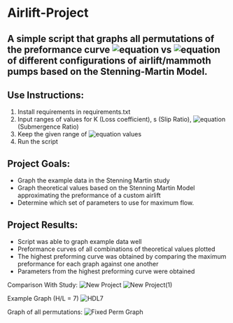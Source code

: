 # Airlift-Project

## A simple script that graphs all permutations of the preformance curve ![equation](https://latex.codecogs.com/svg.image?%5Cfrac%7BV%7D%7B%5Csqrt%7B2gL%7D%7D) vs ![equation](https://latex.codecogs.com/svg.image?%5Cfrac%7BQg%7D%7BQf%7D) of different configurations of airlift/mammoth pumps based on the Stenning-Martin Model.  

## Use Instructions:
1. Install requirements in requirements.txt 
2. Input ranges of values for K (Loss coefficient), s (Slip Ratio), ![equation](https://latex.codecogs.com/svg.image?%5Cfrac%7BH%7D%7BL%7D) (Submergence Ratio) 
3. Keep the given range of ![equation](https://latex.codecogs.com/svg.image?%5Cfrac%7BQg%7D%7BQf%7D) values 
4. Run the script

## Project Goals: 
* Graph the example data in the Stenning Martin study
* Graph theoretical values based on the Stenning Martin Model approximating the preformance of a custom airlift
* Determine which set of parameters to use for maximum flow. 

## Project Results: 
* Script was able to graph example data well 
* Preformance curves of all combinations of theoretical values plotted 
* The highest preforming curve was obtained by comparing the maximum preformance for each graph against one another 
* Parameters from the highest preforming curve were obtained 

Comparison With Study:
![New Project](https://github.com/user-attachments/assets/ee9569a1-6519-42f5-a875-5f04287c2376)
![New Project(1)](https://github.com/user-attachments/assets/804354ef-c92c-477b-bf56-29a5ef6be756)

Example Graph (H/L = 7)
![HDL7](https://github.com/user-attachments/assets/3277d938-deda-4aec-a343-138fef3260a6)

Graph of all permutations:
![Fixed Perm Graph](https://github.com/user-attachments/assets/6c637743-3e64-482f-9477-9f4016b79659)

